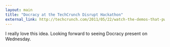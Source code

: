 ```yaml
---
layout: main
title: "Docracy at the TechCrunch Disrupt Hackathon"
external_link: http://techcrunch.com/2011/05/22/watch-the-demos-that-pwned-the-distrupt-hackathon/
---
```

I really love this idea. Looking forward to seeing Docracy present on
Wednesday.

